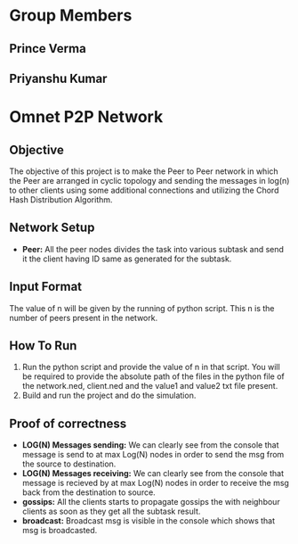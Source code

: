 # Group Members
## Prince Verma
## Priyanshu Kumar

# Omnet P2P Network
## Objective
The objective of this project is to make the Peer to Peer network in which the Peer are arranged in cyclic topology and sending the messages in log(n) to other clients using some additional connections and utilizing the Chord Hash Distribution Algorithm.

## Network Setup
- **Peer:** All the peer nodes divides the task into various subtask and send it the client having ID same as generated for the subtask.

## Input Format
The value of n will be given by the running of python script. This n is the number of peers present in the network.

## How To Run
1. Run the python script and provide the value of n in that script. You will be required to provide the absolute path of the files in the python file of the network.ned, client.ned and the value1 and value2 txt file present. 
2. Build and run the project and do the simulation.

## Proof of correctness
- **LOG(N) Messages sending:** We can clearly see from the console that message is send to at max Log(N) nodes in order to send the msg from the source to destination.
- **LOG(N) Messages receiving:** We can clearly see from the console that message is recieved by at max Log(N) nodes in order to receive the msg back from the destination to source.
- **gossips:** All the clients starts to propagate gossips the with neighbour clients as soon as they get all the subtask result.
- **broadcast:** Broadcast msg is visible in the console which shows that msg is broadcasted.

